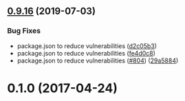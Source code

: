 ## [0.9.16](https://github.com/erxes/erxes/compare/0.9.15...0.9.16) (2019-07-03)


### Bug Fixes

* package.json to reduce vulnerabilities ([d2c05b3](https://github.com/erxes/erxes/commit/d2c05b3))
* package.json to reduce vulnerabilities ([fe4d0c8](https://github.com/erxes/erxes/commit/fe4d0c8))
* package.json to reduce vulnerabilities ([#804](https://github.com/erxes/erxes/issues/804)) ([29a5884](https://github.com/erxes/erxes/commit/29a5884))



# 0.1.0 (2017-04-24)

